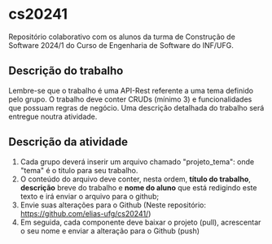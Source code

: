 # cs20241
Repositório colaborativo com os alunos da turma de Construção de Software 2024/1 do Curso de Engenharia de Software do INF/UFG. 

## Descrição do trabalho
Lembre-se que o trabalho é uma API-Rest referente a uma tema definido pelo grupo. O trabalho deve conter CRUDs (mínimo 3) e funcionalidades que possuam regras de negócio. Uma descrição detalhada do trabalho será entregue noutra atividade.

## Descrição da atividade
1. Cada grupo deverá inserir um arquivo chamado "projeto_tema": onde "tema" é o titulo para seu trabalho.
2. O conteúdo do arquivo deve conter, nesta ordem, **título do trabalho**, **descrição** breve do trabalho e **nome do aluno** que está redigindo este texto e irá enviar o arquivo para o github;
3. Envie suas alterações para o Github (Neste repositório: https://github.com/elias-ufg/cs20241/)
4. Em seguida, cada componente deve baixar o projeto (pull), acrescentar o seu nome e enviar a alteração para o Github (push)
